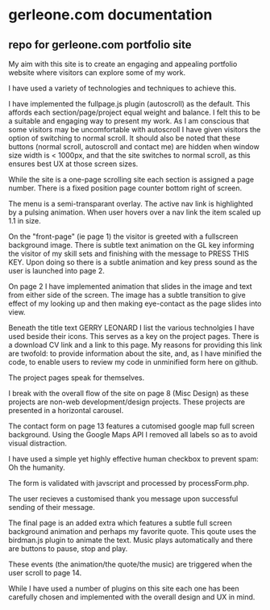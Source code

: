 # gerleone.com documentation
## repo for gerleone.com portfolio site

My aim with this site is to create an engaging and appealing portfolio website where visitors can explore some of my work.

I have used a variety of technologies and techniques to achieve this.

I have implemented the fullpage.js plugin (autoscroll) as the default. This affords each section/page/project equal weight and balance. I felt this to be a suitable and engaging way to present my work. As I am conscious that some visitors may be  uncomfortable with autoscroll I have given visitors the option of switching to normal scroll. It should also be noted that these buttons (normal scroll, autoscroll and contact me) are hidden when window size width is < 1000px, and that the site switches to normal scroll, as this ensures best UX at those screen sizes.

While the site is a one-page scrolling site each section is assigned a page number. There is a fixed position page counter bottom right of screen.

The menu is a semi-transparant overlay. The active nav link is highlighted by a pulsing animation. When user hovers over a nav link the item scaled up 1.1 in size. 

On the "front-page" (ie page 1) the visitor is greeted with a fullscreen background image. There is subtle text animation on the GL key informing the visitor of my skill sets and finishing with the message to PRESS THIS KEY. Upon doing so there is a subtle animation and key press sound as the user is launched into page 2. 

On page 2 I have implemented animation that slides in the image and text from either side of the screen. The image has a subtle transition to give effect of my looking up and then making eye-contact as the page slides into view.

Beneath the title text GERRY LEONARD I list the various technolgies I have used beside their icons. This serves as a key on the project pages. There is a download CV link and a link to this page. My reasons for providing this link are twofold: to provide information about the site, and, as I have minified the code, to enable users to review my code in unminified form here on github.

The project pages speak for themselves.

I break with the overall flow of the site on page 8 (Misc Design) as these projects are non-web development/design projects. These projects are presented in a horizontal carousel.

The contact form on page 13 features a cutomised google map full screen background. Using the Google Maps API  I removed all labels so as to avoid visual distraction. 

I have used a simple yet highly effective human checkbox to prevent spam: Oh the humanity.

The form is validated with javscript and processed by processForm.php.

The user recieves a customised thank you message upon successful sending of their message.

The final page is an added extra which features a subtle full screen background animation and perhaps my favorite quote. This qoute uses the birdman.js plugin to animate the text. Music plays automatically and there are buttons to pause, stop and play.

These events (the animation/the quote/the music) are triggered when the user scroll to page 14.

While I have used a number of plugins on this site each one has been carefully chosen and implemented with the overall design and UX in mind.









